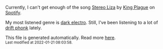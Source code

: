 
  Currently, I can't get enough of the song <a href="https://open.spotify.com/track/2MkiJ1L1yGcFGi0o6azLUX">Stereo Liza</a> by <a href="https://open.spotify.com/artist/688qufssIBfmoD8BJxZD9Q">King Plague</a> on <a href="https://open.spotify.com/user/9qz2xtkur2fengfsdcq8dd907?si=kq2SVrUkSNe0z1NJjpt7kg">Spotify</a>.

  My most listened genre is <a href="https://duckduckgo.com/?q=dark electro music">dark electro</a>.
  Still, I've been listening to a lot of <a href="https://duckduckgo.com/?q=drift phonk music">drift phonk</a> lately.

  This file is generated automatically. Read more <a href="https://github.com/CodeF0x/CodeF0x/blob/master/IMPORTANT.md">here</a>.
  <br>
  <sub>Last modified at 2022-01-21 08:03:58.</sub>
  